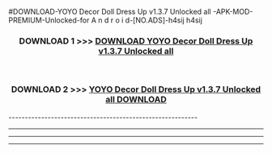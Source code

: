 #DOWNLOAD-YOYO Decor Doll Dress Up v1.3.7 Unlocked all -APK-MOD-PREMIUM-Unlocked-for A n d r o i d-[NO.ADS]-h4sij h4sij 



<div align="center">

<h3>DOWNLOAD 1 >>> <a href="https://getmod2.web.app/?judul=YOYO Decor Doll Dress Up v1.3.7 Unlocked all ">DOWNLOAD YOYO Decor Doll Dress Up v1.3.7 Unlocked all </a></h3><br>

<h3>DOWNLOAD 2 >>> <a href="https://getmod2.web.app/?judul=YOYO Decor Doll Dress Up v1.3.7 Unlocked all ">YOYO Decor Doll Dress Up v1.3.7 Unlocked all  DOWNLOAD </a></h3>

</div>
----------------------------------------------------------

----------------------------------------------------------

----------------------------------------------------------

----------------------------------------------------------



